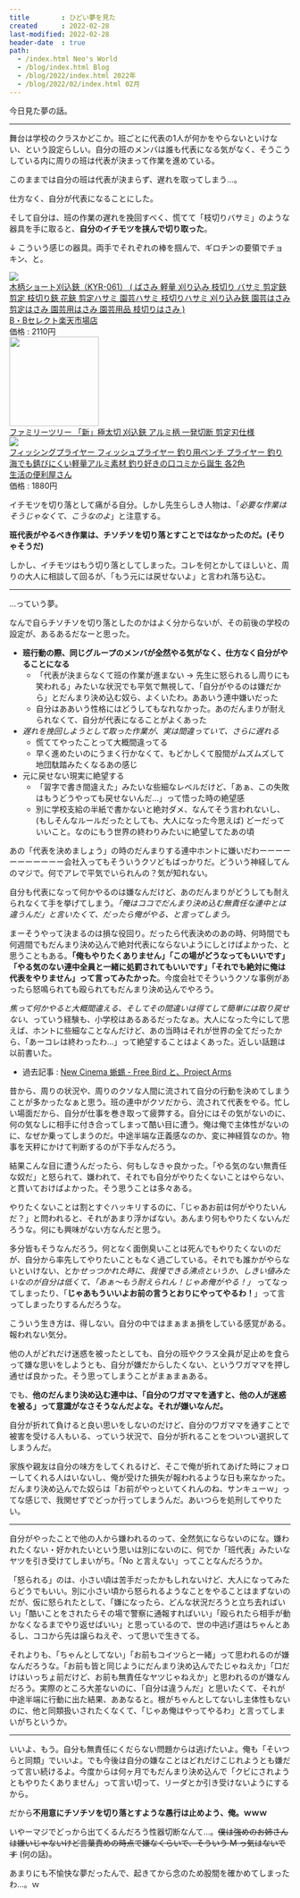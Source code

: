 ```yaml
---
title        : ひどい夢を見た
created      : 2022-02-28
last-modified: 2022-02-28
header-date  : true
path:
  - /index.html Neo's World
  - /blog/index.html Blog
  - /blog/2022/index.html 2022年
  - /blog/2022/02/index.html 02月
---
```


今日見た夢の話。

---

舞台は学校のクラスかどこか。班ごとに代表の1人が何かをやらないといけない、という設定らしい。自分の班のメンバは誰も代表になる気がなく、そうこうしている内に周りの班は代表が決まって作業を進めている。

このままでは自分の班は代表が決まらず、遅れを取ってしまう…。

仕方なく、自分が代表になることにした。

そして自分は、班の作業の遅れを挽回すべく、慌てて「枝切りバサミ」のような器具を手に取ると、**自分のイチモツを挟んで切り取った**。

↓ こういう感じの器具。両手でそれぞれの棒を掴んで、ギロチンの要領でチョキン、と。

<div class="ad-rakuten">
  <div class="ad-rakuten-image">
    <a href="https://hb.afl.rakuten.co.jp/hgc/g00qgpr2.waxyc94c.g00qgpr2.waxydbf8/?pc=https%3A%2F%2Fitem.rakuten.co.jp%2Fb-bselect%2Fkyr-061%2F&amp;m=http%3A%2F%2Fm.rakuten.co.jp%2Fb-bselect%2Fi%2F10020260%2F">
      <img src="https://thumbnail.image.rakuten.co.jp/@0_mall/b-bselect/cabinet/07018232/imgrc0112027871.jpg?_ex=128x128">
    </a>
  </div>
  <div class="ad-rakuten-info">
    <div class="ad-rakuten-title">
      <a href="https://hb.afl.rakuten.co.jp/hgc/g00qgpr2.waxyc94c.g00qgpr2.waxydbf8/?pc=https%3A%2F%2Fitem.rakuten.co.jp%2Fb-bselect%2Fkyr-061%2F&amp;m=http%3A%2F%2Fm.rakuten.co.jp%2Fb-bselect%2Fi%2F10020260%2F">木柄ショート刈込鋏（KYR-061） ( ばさみ 軽量 刈り込み 枝切り バサミ 剪定鋏 剪定 枝切り鋏 花鋏 剪定ハサミ 園芸ハサミ 枝切りハサミ 刈り込み鋏 園芸はさみ 剪定はさみ 園芸用はさみ 園芸用品 枝切りはさみ )</a>
    </div>
    <div class="ad-rakuten-shop">
      <a href="https://hb.afl.rakuten.co.jp/hgc/g00qgpr2.waxyc94c.g00qgpr2.waxydbf8/?pc=https%3A%2F%2Fwww.rakuten.co.jp%2Fb-bselect%2F&amp;m=http%3A%2F%2Fm.rakuten.co.jp%2Fb-bselect%2F">B・Bセレクト楽天市場店</a>
    </div>
    <div class="ad-rakuten-price">価格 : 2110円</div>
  </div>
</div>

<div class="ad-amazon">
  <div class="ad-amazon-image">
    <a href="https://www.amazon.co.jp/dp/B00F93ARQA?tag=neos21-22&amp;linkCode=osi&amp;th=1&amp;psc=1">
      <img src="https://m.media-amazon.com/images/I/41-xhE2-umL._SL160_.jpg" width="160" height="160">
    </a>
  </div>
  <div class="ad-amazon-info">
    <div class="ad-amazon-title">
      <a href="https://www.amazon.co.jp/dp/B00F93ARQA?tag=neos21-22&amp;linkCode=osi&amp;th=1&amp;psc=1">ファミリーツリー 「新」極太切 刈込鋏 アルミ柄 一発切断 剪定刃仕様</a>
    </div>
  </div>
</div>

<div class="ad-rakuten">
  <div class="ad-rakuten-image">
    <a href="https://hb.afl.rakuten.co.jp/hgc/g00tojc2.waxyc5dc.g00tojc2.waxyd00e/?pc=https%3A%2F%2Fitem.rakuten.co.jp%2Fseikatubenri%2Flp-fp%2F&amp;m=http%3A%2F%2Fm.rakuten.co.jp%2Fseikatubenri%2Fi%2F10000016%2F">
      <img src="https://thumbnail.image.rakuten.co.jp/@0_mall/seikatubenri/cabinet/07113751/b01.jpg?_ex=128x128">
    </a>
  </div>
  <div class="ad-rakuten-info">
    <div class="ad-rakuten-title">
      <a href="https://hb.afl.rakuten.co.jp/hgc/g00tojc2.waxyc5dc.g00tojc2.waxyd00e/?pc=https%3A%2F%2Fitem.rakuten.co.jp%2Fseikatubenri%2Flp-fp%2F&amp;m=http%3A%2F%2Fm.rakuten.co.jp%2Fseikatubenri%2Fi%2F10000016%2F">フィッシングプライヤー フィッシュプライヤー 釣り用ペンチ プライヤー 釣り 海でも錆びにくい軽量アルミ素材 釣り好きの口コミから誕生 各2色</a>
    </div>
    <div class="ad-rakuten-shop">
      <a href="https://hb.afl.rakuten.co.jp/hgc/g00tojc2.waxyc5dc.g00tojc2.waxyd00e/?pc=https%3A%2F%2Fwww.rakuten.co.jp%2Fseikatubenri%2F&amp;m=http%3A%2F%2Fm.rakuten.co.jp%2Fseikatubenri%2F">生活の便利屋さん</a>
    </div>
    <div class="ad-rakuten-price">価格 : 1880円</div>
  </div>
</div>

イチモツを切り落として痛がる自分。しかし先生らしき人物は、「*必要な作業はそうじゃなくて、こうなのよ*」と注意する。

**班代表がやるべき作業は、チソチソを切り落とすことではなかったのだ。(そりゃそうだ)**

しかし、イチモツはもう切り落としてしまった。コレを何とかしてほしいと、周りの大人に相談して回るが、「もう元には戻せないよ」と言われ落ち込む。

---

…っていう夢。

なんで自らチソチソを切り落としたのかはよく分からないが、その前後の学校の設定が、あるあるだなーと思った。

- **班行動の際、同じグループのメンバが全然やる気がなく、仕方なく自分がやることになる**
  - 「代表が決まらなくて班の作業が進まない → 先生に怒られるし周りにも笑われる」みたいな状況でも平気で無視して、「自分がやるのは嫌だから」とだんまり決め込む奴ら、よくいたわ。ああいう連中嫌いだった
  - 自分はああいう性格にはどうしてもなれなかった。あのだんまりが耐えられなくて、自分が代表になることがよくあった
- *遅れを挽回しようとして取った作業が、実は間違っていて、さらに遅れる*
  - 慌ててやったことって大概間違ってる
  - 早く進めたいのにうまく行かなくて、もどかしくて股間がムズムズして地団駄踏みたくなるあの感じ
- 元に戻せない現実に絶望する
  - 「習字で書き間違えた」みたいな些細なレベルだけど、「あぁ、この失敗はもうどうやっても戻せないんだ…」って悟った時の絶望感
  - 別に学校支給の半紙で書かないと絶対ダメ、なんてそう言われないし、(もしそんなルールだったとしても、大人になった今思えば) どーだっていいこと。なのにもう世界の終わりみたいに絶望してたあの頃

あの「代表を決めましょう」の時のだんまりする連中ホントに嫌いだわーーーーーーーーーーー会社入ってもそういうクソどもばっかりだ。どういう神経してんのマジで。何でアレで平気でいられんの？気が知れない。

自分も代表になって何かやるのは嫌なんだけど、あのだんまりがどうしても耐えられなくて手を挙げてしまう。*「俺はココでだんまり決め込む無責任な連中とは違うんだ」と言いたくて、だったら俺がやる、と言ってしまう。*

まーそうやって決まるのは損な役回り。だったら代表決めのあの時、何時間でも何週間でもだんまり決め込んで絶対代表にならないようにしとけばよかった、と思うこともある。**「俺もやりたくありません」「この場がどうなってもいいです」「やる気のない連中全員と一緒に処罰されてもいいです」「それでも絶対に俺は代表をやりません」って言ってみたかった**。今度会社でそういうクソな事例があったら怒鳴られても殴られてもだんまり決め込んでやろう。

*焦って何かやると大概間違える、そしてその間違いは得てして簡単には取り戻せない*、っていう経験も、小学校はあるあるだったなぁ。大人になった今にして思えば、ホントに些細なことなんだけど、あの当時はそれが世界の全てだったから、「あーコレは終わったわ…」って絶望することはよくあった。近しい話題は以前書いた。

- 過去記事 : [New Cinema 蜥蜴 - Free Bird と、Project Arms](/blog/2017/04/17-02.html)

昔から、周りの状況や、周りのクソな人間に流されて自分の行動を決めてしまうことが多かったなぁと思う。班の連中がクソだから、流されて代表をやる。忙しい場面だから、自分が仕事を巻き取って疲弊する。自分にはその気がないのに、何の気なしに相手に付き合ってしまって酷い目に遭う。俺は俺で主体性がないのに、なぜか乗ってしまうのだ。中途半端な正義感なのか、変に神経質なのか。物事を天秤にかけて判断するのが下手なんだろう。

結果こんな目に遭うんだったら、何もしなきゃ良かった。「やる気のない無責任な奴だ」と怒られて、嫌われて、それでも自分がやりたくないことはやらない、と貫いておけばよかった。そう思うことは多々ある。

やりたくないことは割とすぐハッキリするのに、「じゃあお前は何がやりたいんだ？」と問われると、それがあまり浮かばない。あんまり何もやりたくないんだろうな。何にも興味がない方なんだと思う。

多分皆もそうなんだろう。何となく面倒臭いことは死んでもやりたくないのだが、自分から率先してやりたいこともなく過ごしている。それでも誰かがやらないといけない、とか*せっつかれた時に、我慢できる沸点というか、しきい値みたいなのが自分は低くて、「あぁ～もう耐えられん！じゃあ俺がやる！」* ってなってしまったり、「**じゃあもういいよお前の言うとおりにやってやるわ！**」って言ってしまったりするんだろうな。

こういう生き方は、得しない。自分の中ではまぁまぁ損をしている感覚がある。報われない気分。

他の人がどれだけ迷惑を被ったとしても、自分の班やクラス全員が足止めを食らって嫌な思いをしようとも、自分が嫌だからしたくない、というワガママを押し通せば良かった。そう思ってしまうことがまぁまぁある。

でも、**他のだんまり決め込む連中は、「自分のワガママを通すと、他の人が迷惑を被る」って意識がなさそうなんだよな。それが嫌いなんだ。**

自分が折れて負けると良い思いをしないのだけど、自分のワガママを通すことで被害を受ける人もいる、っていう状況で、自分が折れることをついつい選択してしまうんだ。

家族や親友は自分の味方をしてくれるけど、そこで俺が折れてあげた時にフォローしてくれる人はいないし、俺が受けた損失が報われるような日も来なかった。だんまり決め込んでた奴らは「お前がやっといてくれんのね、サンキューｗ」ってな感じで、我関せずでどっか行ってしまうんだ。あいつらを処刑してやりたい。

---

自分がやったことで他の人から嫌われるのって、全然気にならないのにな。嫌われたくない・好かれたいという思いは別にないのに、何でか「班代表」みたいなヤツを引き受けてしまいがち。「No と言えない」ってことなんだろうか。

「怒られる」のは、小さい頃は苦手だったかもしれないけど、大人になってみたらどうでもいい。別に小さい頃から怒られるようなことをやることはまずないのだが、仮に怒られたとして、「嫌になったら、どんな状況だろうと立ち去ればいい」「酷いことをされたらその場で警察に通報すればいい」「殴られたら相手が動かなくなるまでやり返せばいい」と思っているので、世の中逃げ道はちゃんとあるし、ココから先は譲らねえぞ、って思いで生きてる。

それよりも、「ちゃんとしてない」「お前もコイツらと一緒」って思われるのが嫌なんだろうな。「お前も皆と同じようにだんまり決め込んでたじゃねえか」「口だけはいっちょ前だけど、お前も無責任なヤツじゃねえか」と思われるのが嫌なんだろう。実際のところ大差ないのに、「自分は違うんだ」と思いたくて、それが中途半端に行動に出た結果、ああなると。根がちゃんとしてないし主体性もないのに、他と同類扱いされたくなくて、「じゃあ俺はやってやるわ」と言ってしまいがちというか。

---

いいよ、もう。自分も無責任にくだらない問題からは逃げたいよ。俺も「そいつらと同類」でいいよ。でも今後は自分の嫌なことはどれだけこじれようとも嫌だって言い続けるよ。今度からは何ヶ月でもだんまり決め込んで「クビにされようともやりたくありません」って言い切って、リーダとか引き受けないようにするから。

だから**不用意にチソチソを切り落とすような愚行は止めよう、俺。ｗｗｗ**

いやーマジでどっから出てくるんだろう性器切断なんて…。<del>僕は強めのお姉さんは嫌いじゃないけど言葉責めの時点で嫌なくらいで、そういう M っ気はないです</del> (何の話)。

あまりにも不愉快な夢だったんで、起きてから念のため股間を確かめてしまったわ…。ｗ
